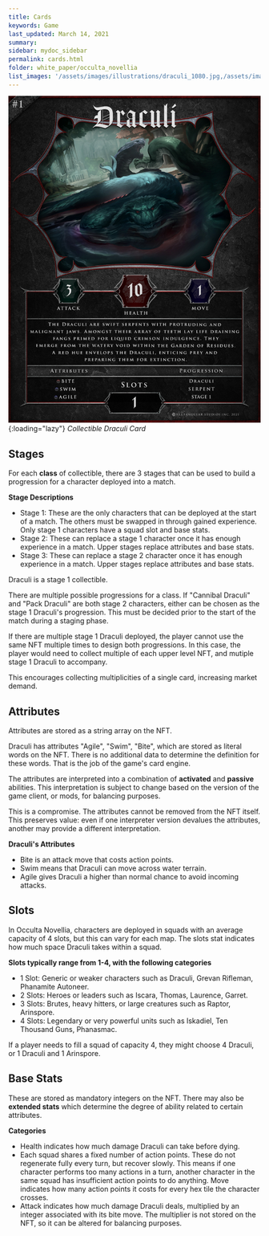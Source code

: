 ```yaml
---
title: Cards
keywords: Game
last_updated: March 14, 2021
summary: 
sidebar: mydoc_sidebar
permalink: cards.html
folder: white_paper/occulta_novellia
list_images: '/assets/images/illustrations/draculi_1080.jpg,/assets/images/illustrations/laurence_the_duelist_1080.jpg,/assets/images/illustrations/iscara_the_ten_thousand_guns_1080.jpg,/assets/images/illustrations/alpha_draculi_1080.jpg'
---
```


![Draculi Card](/assets/images/draculi_card.jpg "The Draculi are fast serpents with human-like jaws. So-named for their resemblance to vampires, their human teeth have fangs to suck blood. They prefer to live in water, leaving it with a red tint. It is not known where they go, deep within the Garden of Residues' waters."){:loading="lazy"}
*Collectible Draculi Card*

## Stages

For each **class** of collectible, there are 3 stages that can be used to build a progression for a character deployed into a match.

**Stage Descriptions**
- Stage 1: These are the only characters that can be deployed at the start of a match. The others must be swapped in through gained experience. Only stage 1 characters have a squad slot and base stats.
- Stage 2: These can replace a stage 1 character once it has enough experience in a match. Upper stages replace attributes and base stats.
- Stage 3: These can replace a stage 2 character once it has enough experience in a match. Upper stages replace attributes and base stats.

Draculi is a stage 1 collectible.

There are multiple possible progressions for a class. If "Cannibal Draculi" and "Pack Draculi" are both stage 2 characters, either can be chosen as the stage 1 Draculi's progression. This must be decided prior to the start of the match during a staging phase.

If there are multiple stage 1 Draculi deployed, the player cannot use the same NFT multiple times to design both progressions. In this case, the player would need to collect multiple of each upper level NFT, and mutiple stage 1 Draculi to accompany.

This encourages collecting multiplicities of a single card, increasing market demand.

## Attributes

Attributes are stored as a string array on the NFT.

Draculi has attributes "Agile", "Swim", "Bite", which are stored as literal words on the NFT. There is no additional data to determine the definition for these words. That is the job of the game's card engine.

The attributes are interpreted into a combination of **activated** and **passive** abilities. This interpretation is subject to change based on the version of the game client, or mods, for balancing purposes.

This is a compromise. The attributes cannot be removed from the NFT itself. This preserves value: even if one interpreter version devalues the attributes, another may provide a different interpretation.

**Draculi's Attributes**
- Bite is an attack move that costs action points.
- Swim means that Draculi can move across water terrain.
- Agile gives Draculi a higher than normal chance to avoid incoming attacks.

## Slots

In Occulta Novellia, characters are deployed in squads with an average capacity of 4 slots, but this can vary for each map. The slots stat indicates how much space Draculi takes within a squad.

**Slots typically range from 1-4, with the following categories**
- 1 Slot: Generic or weaker characters such as Draculi, Grevan Rifleman, Phanamite Autoneer.
- 2 Slots: Heroes or leaders such as Iscara, Thomas, Laurence, Garret.
- 3 Slots: Brutes, heavy hitters, or large creatures such as Raptor, Arinspore.
- 4 Slots: Legendary or very powerful units such as Iskadiel, Ten Thousand Guns, Phanasmac.

If a player needs to fill a squad of capacity 4, they might choose 4 Draculi, or 1 Draculi and 1 Arinspore.

## Base Stats

These are stored as mandatory integers on the NFT. There may also be **extended stats** which determine the degree of ability related to certain attributes.

**Categories**
- Health indicates how much damage Draculi can take before dying.
- Each squad shares a fixed number of action points. These do not regenerate fully every turn, but recover slowly. This means if one character performs too many actions in a turn, another character in the same squad has insufficient action points to do anything. Move indicates how many action points it costs for every hex tile the character crosses.
- Attack indicates how much damage Draculi deals, multiplied by an integer associated with its bite move. The multiplier is not stored on the NFT, so it can be altered for balancing purposes.
